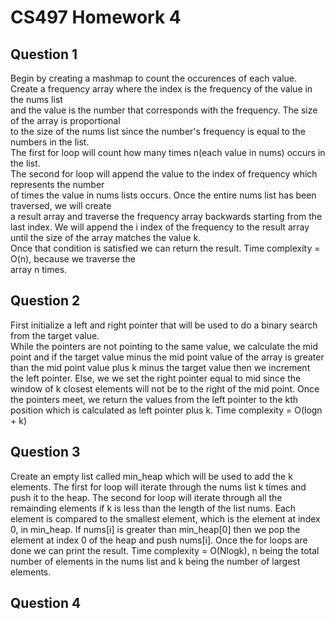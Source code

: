 # CS497 Homework 4

## Question 1
Begin by creating a mashmap to count the occurences of each value.  
Create a frequency array where the index is the frequency of the value in the nums list  
and the value is the number that corresponds with the frequency. The size of the array is proportional  
to the size of the nums list since the number's frequency is equal to the numbers in the list.  
The first for loop will count how many times n(each value in nums) occurs in the list.  
The second for loop will append the value to the index of frequency which represents the number  
of times the value in nums lists occurs. Once the entire nums list has been traversed, we will create  
a result array and traverse the frequency array backwards starting from the last index. We will append the i   index of the frequency to the result array until the size of the array matches the value k.  
Once that condition is satisfied we can return the result. Time complexity = O(n), because we traverse the  
array n times.

## Question 2
First initialize a left and right pointer that will be used to do a binary search from the target value.  
While the pointers are not pointing to the same value, we calculate the mid point and if the target value minus the mid point value of the array is greater than the mid point value plus k minus the target value then we increment the left pointer. Else, we we set the right pointer equal to mid since the window of k closest elements will not be to the right of the mid point. Once the pointers meet, we return the values from the left pointer to the kth position which is calculated as left pointer plus k. Time complexity = O(logn + k)

## Question 3
Create an empty list called min_heap which will be used to add the k elements. The first for loop will iterate through the nums list k times and push it to the heap.
The second for loop will iterate through all the remainding elements if k is less than the length of the list nums. Each element is compared to the smallest element, which is the element at index 0, in min_heap. If nums[i] is greater than min_heap[0] then we pop the element at index 0 of the heap and push nums[i]. Once the for loops are done we can print the result. Time complexity = O(Nlogk), n being the total number of elements in the nums list and k being the number of largest elements.

## Question 4

